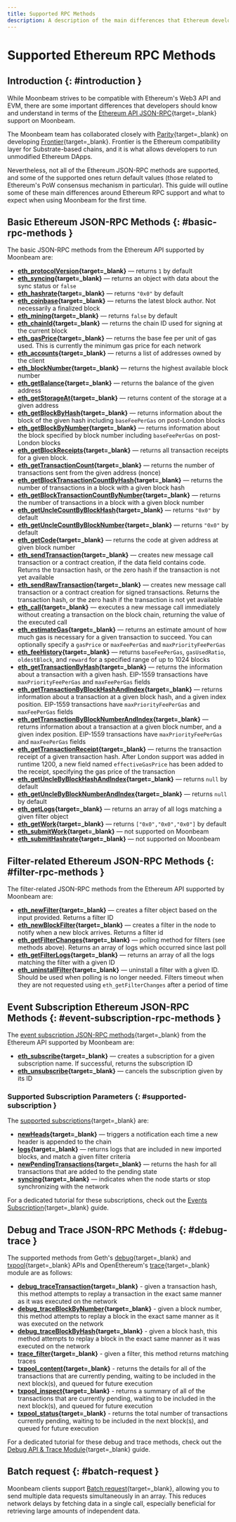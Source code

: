 ```yaml
---
title: Supported RPC Methods
description: A description of the main differences that Ethereum developers need to understand in terms of the Ethereum RPC support Moonbeam provides.
---
```


# Supported Ethereum RPC Methods

## Introduction {: #introduction }

While Moonbeam strives to be compatible with Ethereum's Web3 API and EVM, there are some important differences that developers should know and understand in terms of the [Ethereum API JSON-RPC](https://eth.wiki/json-rpc/API#json-rpc-methods){target=\_blank} support on Moonbeam.

The Moonbeam team has collaborated closely with [Parity](https://www.parity.io/){target=\_blank} on developing [Frontier](/learn/features/eth-compatibility/#frontier){target=\_blank}. Frontier is the Ethereum compatibility layer for Substrate-based chains, and it is what allows developers to run unmodified Ethereum DApps.

Nevertheless, not all of the Ethereum JSON-RPC methods are supported, and some of the supported ones return default values (those related to Ethereum's PoW consensus mechanism in particular). This guide will outline some of these main differences around Ethereum RPC support and what to expect when using Moonbeam for the first time.

## Basic Ethereum JSON-RPC Methods {: #basic-rpc-methods }

The basic JSON-RPC methods from the Ethereum API supported by Moonbeam are:

- **[eth_protocolVersion](https://eth.wiki/json-rpc/API#eth_protocolversion){target=\_blank}** — returns `1` by default
- **[eth_syncing](https://eth.wiki/json-rpc/API#eth_syncing){target=\_blank}** — returns an object with data about the sync status or `false`
- **[eth_hashrate](https://eth.wiki/json-rpc/API#eth_hashrate){target=\_blank}** — returns `"0x0"` by default
- **[eth_coinbase](https://eth.wiki/json-rpc/API#eth_coinbase){target=\_blank}** — returns the latest block author. Not necessarily a finalized block
- **[eth_mining](https://eth.wiki/json-rpc/API#eth_mining){target=\_blank}** — returns `false` by default
- **[eth_chainId](https://eth.wiki/json-rpc/API#eth_chainid){target=\_blank}** — returns the chain ID used for signing at the current block
- **[eth_gasPrice](https://eth.wiki/json-rpc/API#eth_gasprice){target=\_blank}** — returns the base fee per unit of gas used. This is currently the minimum gas price for each network
- **[eth_accounts](https://eth.wiki/json-rpc/API#eth_accounts){target=\_blank}** — returns a list of addresses owned by the client
- **[eth_blockNumber](https://eth.wiki/json-rpc/API#eth_blocknumber){target=\_blank}** — returns the highest available block number
- **[eth_getBalance](https://eth.wiki/json-rpc/API#eth_getbalance){target=\_blank}** — returns the balance of the given address
- **[eth_getStorageAt](https://eth.wiki/json-rpc/API#eth_getstorageat){target=\_blank}** — returns content of the storage at a given address
- **[eth_getBlockByHash](https://eth.wiki/json-rpc/API#eth_getblockbyhash){target=\_blank}** — returns information about the block of the given hash including `baseFeePerGas` on post-London blocks
- **[eth_getBlockByNumber](https://eth.wiki/json-rpc/API#eth_getblockbynumber){target=\_blank}** — returns information about the block specified by block number including `baseFeePerGas` on post-London blocks
- **[eth_getBlockReceipts](https://docs.alchemy.com/reference/eth-getblockreceipts){target=\_blank}** — returns all transaction receipts for a given block.
- **[eth_getTransactionCount](https://eth.wiki/json-rpc/API#eth_gettransactioncount){target=\_blank}** — returns the number of transactions sent from the given address (nonce)
- **[eth_getBlockTransactionCountByHash](https://eth.wiki/json-rpc/API#eth_getblocktransactioncountbyhash){target=\_blank}** — returns the number of transactions in a block with a given block hash
- **[eth_getBlockTransactionCountByNumber](https://eth.wiki/json-rpc/API#eth_getblocktransactioncountbynumber){target=\_blank}** — returns the number of transactions in a block with a given block number
- **[eth_getUncleCountByBlockHash](https://eth.wiki/json-rpc/API#eth_getunclecountbyblockhash){target=\_blank}** —  returns `"0x0"` by default
- **[eth_getUncleCountByBlockNumber](https://eth.wiki/json-rpc/API#eth_getunclecountbyblocknumber){target=\_blank}** — returns `"0x0"` by default
- **[eth_getCode](https://eth.wiki/json-rpc/API#eth_getcode){target=\_blank}** — returns the code at given address at given block number
- **[eth_sendTransaction](https://eth.wiki/json-rpc/API#eth_sendtransaction){target=\_blank}** — creates new message call transaction or a contract creation, if the data field contains code. Returns the transaction hash, or the zero hash if the transaction is not yet available
- **[eth_sendRawTransaction](https://eth.wiki/json-rpc/API#eth_sendrawtransaction){target=\_blank}** — creates new message call transaction or a contract creation for signed transactions. Returns the transaction hash, or the zero hash if the transaction is not yet available
- **[eth_call](https://eth.wiki/json-rpc/API#eth_call){target=\_blank}** — executes a new message call immediately without creating a transaction on the block chain, returning the value of the executed call
- **[eth_estimateGas](https://eth.wiki/json-rpc/API#eth_estimategas){target=\_blank}** — returns an estimate amount of how much gas is necessary for a given transaction to succeed. You can optionally specify a `gasPrice` or `maxFeePerGas` and `maxPriorityFeePerGas`
- **[eth_feeHistory](https://docs.alchemy.com/alchemy/apis/ethereum/eth-feehistory){target=\_blank}** — returns `baseFeePerGas`, `gasUsedRatio`, `oldestBlock`, and `reward` for a specified range of up to 1024 blocks
- **[eth_getTransactionByHash](https://eth.wiki/json-rpc/API#eth_gettransactionbyhash){target=\_blank}** — returns the information about a transaction with a given hash. EIP-1559 transactions have `maxPriorityFeePerGas` and `maxFeePerGas` fields
- **[eth_getTransactionByBlockHashAndIndex](https://eth.wiki/json-rpc/API#eth_gettransactionbyblockhashandindex){target=\_blank}** — returns information about a transaction at a given block hash, and a given index position. EIP-1559 transactions have `maxPriorityFeePerGas` and `maxFeePerGas` fields
- **[eth_getTransactionByBlockNumberAndIndex](https://eth.wiki/json-rpc/API#eth_gettransactionbyblocknumberandindex){target=\_blank}** — returns information about a transaction at a given block number, and a given index position. EIP-1559 transactions have `maxPriorityFeePerGas` and `maxFeePerGas` fields
- **[eth_getTransactionReceipt](https://eth.wiki/json-rpc/API#eth_gettransactionreceipt){target=\_blank}** — returns the transaction receipt of a given transaction hash. After London support was added in runtime 1200, a new field named `effectiveGasPrice` has been added to the receipt, specifying the gas price of the transaction
- **[eth_getUncleByBlockHashAndIndex](https://eth.wiki/json-rpc/API#eth_getunclebyblockhashandindex){target=\_blank}** — returns `null` by default
- **[eth_getUncleByBlockNumberAndIndex](https://eth.wiki/json-rpc/API#eth_getunclebyblocknumberandindex){target=\_blank}** — returns `null` by default
- **[eth_getLogs](https://eth.wiki/json-rpc/API#eth_getlogs){target=\_blank}** — returns an array of all logs matching a given filter object
- **[eth_getWork](https://eth.wiki/json-rpc/API#eth_getwork){target=\_blank}** — returns `["0x0","0x0","0x0"]` by default
- **[eth_submitWork](https://eth.wiki/json-rpc/API#eth_submitwork){target=\_blank}** — not supported on Moonbeam
- **[eth_submitHashrate](https://eth.wiki/json-rpc/API#eth_submithashrate){target=\_blank}** — not supported on Moonbeam

## Filter-related Ethereum JSON-RPC Methods {: #filter-rpc-methods }

The filter-related JSON-RPC methods from the Ethereum API supported by Moonbeam are:

- **[eth_newFilter](https://eth.wiki/json-rpc/API#eth_newfilter){target=\_blank}** — creates a filter object based on the input provided. Returns a filter ID
- **[eth_newBlockFilter](https://eth.wiki/json-rpc/API#eth_newblockfilter){target=\_blank}** — creates a filter in the node to notify when a new block arrives. Returns a filter id
- **[eth_getFilterChanges](https://eth.wiki/json-rpc/API#eth_getfilterchanges){target=\_blank}** — polling method for filters (see methods above). Returns an array of logs which occurred since last poll
- **[eth_getFilterLogs](https://eth.wiki/json-rpc/API#eth_getfilterlogs){target=\_blank}** — returns an array of all the logs matching the filter with a given ID
- **[eth_uninstallFilter](https://eth.wiki/json-rpc/API#eth_uninstallfilter){target=\_blank}** — uninstall a filter with a given ID. Should be used when polling is no longer needed. Filters timeout when they are not requested using `eth_getFilterChanges` after a period of time

## Event Subscription Ethereum JSON-RPC Methods {: #event-subscription-rpc-methods }

The [event subscription JSON-RPC methods](https://geth.ethereum.org/docs/interacting-with-geth/rpc/pubsub#create-subscriptions){target=\_blank} from the Ethereum API supported by Moonbeam are:

- **[eth_subscribe](https://geth.ethereum.org/docs/interacting-with-geth/rpc/pubsub#create-subscriptions){target=\_blank}** — creates a subscription for a given subscription name. If successful, returns the subscription ID
- **[eth_unsubscribe](https://geth.ethereum.org/docs/interacting-with-geth/rpc/pubsub#cancel-subscriptions){target=\_blank}** — cancels the subscription given by its ID

### Supported Subscription Parameters {: #supported-subscription }

The [supported subscriptions](https://geth.ethereum.org/docs/interacting-with-geth/rpc/pubsub#create-subscriptions#supported-subscriptions){target=\_blank} are:

- **[newHeads](https://geth.ethereum.org/docs/interacting-with-geth/rpc/pubsub#newheads){target=\_blank}** — triggers a notification each time a new header is appended to the chain
- **[logs](https://geth.ethereum.org/docs/interacting-with-geth/rpc/pubsub#logs){target=\_blank}** — returns logs that are included in new imported blocks, and match a given filter criteria
- **[newPendingTransactions](https://geth.ethereum.org/docs/interacting-with-geth/rpc/pubsub#newpendingtransactions){target=\_blank}** — returns the hash for all transactions that are added to the pending state
- **[syncing](https://geth.ethereum.org/docs/interacting-with-geth/rpc/pubsub#syncing){target=\_blank}** — indicates when the node starts or stop synchronizing with the network

For a dedicated tutorial for these subscriptions, check out the [Events Subscription](/builders/build/eth-api/pubsub/){target=\_blank} guide.

## Debug and Trace JSON-RPC Methods {: #debug-trace }

The supported methods from Geth's [debug](https://geth.ethereum.org/docs/interacting-with-geth/rpc/ns-debug){target=\_blank} and [txpool](https://geth.ethereum.org/docs/interacting-with-geth/rpc/ns-txpool){target=\_blank} APIs and OpenEthereum's [trace](https://openethereum.github.io/JSONRPC-trace-module){target=\_blank} module are as follows:

- **[debug_traceTransaction](https://geth.ethereum.org/docs/interacting-with-geth/rpc/ns-debug#debugtracetransaction){target=\_blank}** - given a transaction hash, this method attempts to replay a transaction in the exact same manner as it was executed on the network
- **[debug_traceBlockByNumber](https://geth.ethereum.org/docs/interacting-with-geth/rpc/ns-debug#debug_traceblockbynumber){target=\_blank}** - given a block number, this method attempts to replay a block in the exact same manner as it was executed on the network
- **[debug_traceBlockByHash](https://geth.ethereum.org/docs/interacting-with-geth/rpc/ns-debug#debug_traceblockbyhash){target=\_blank}** - given a block hash, this method attempts to replay a block in the exact same manner as it was executed on the network
- **[trace_filter](https://openethereum.github.io/JSONRPC-trace-module#trace_filter){target=\_blank}** - given a filter, this method returns matching traces
- **[txpool_content](https://geth.ethereum.org/docs/interacting-with-geth/rpc/ns-txpool#txpool-content){target=\_blank}** - returns the details for all of the transactions that are currently pending, waiting to be included in the next block(s), and queued for future execution
- **[txpool_inspect](https://geth.ethereum.org/docs/interacting-with-geth/rpc/ns-txpool#txpool-inspect){target=\_blank}** - returns a summary of all of the transactions that are currently pending, waiting to be included in the next block(s), and queued for future execution
- **[txpool_status](https://geth.ethereum.org/docs/interacting-with-geth/rpc/ns-txpool#txpool-status){target=\_blank}** - returns the total number of transactions currently pending, waiting to be included in the next block(s), and queued for future execution

For a dedicated tutorial for these debug and trace methods, check out the [Debug API & Trace Module](/builders/build/eth-api/debug-trace/){target=\_blank} guide.

## Batch request {: #batch-request }

Moonbeam clients support [Batch request](https://geth.ethereum.org/docs/interacting-with-geth/rpc/batch){target=\_blank}, allowing you to send multiple data requests simultaneously in an array. This reduces network delays by fetching data in a single call, especially beneficial for retrieving large amounts of independent data.
